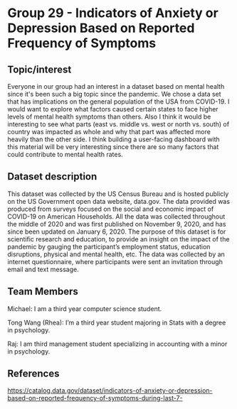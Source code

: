 # Group 29 - Indicators of Anxiety or Depression Based on Reported Frequency of Symptoms 

## Topic/interest

Everyone in our group had an interest in a dataset based on mental health since it's been such a big topic since the pandemic. We chose a data set that has implications on the general population of the USA from COVID-19. I would want to explore what factors caused certain states to face higher levels of mental health symptoms than others. Also I think it would be interesting to see what parts (east vs. middle vs. west or north vs. south) of country was impacted as whole and why that part was affected more heavily than the other side. I think building a user-facing dashboard with this material will be very interesting since there are so many factors that could contribute to mental health rates. 

## Dataset description

This dataset was collected by the US Census Bureau and is hosted publicly on the US Government open data website, data.gov. The data provided was produced from surveys focused on the social and economic impact of COVID-19 on American Households. All the data was collected throughout the middle of 2020 and was first published on November 9, 2020, and has since been updated on January 6, 2020. The purpose of this dataset is for scientific research and education, to provide an insight on the impact of the pandemic by gauging the participant’s employment status, education disruptions, physical and mental health, etc. The data was collected by an internet questionnaire, where participants were sent an invitation through email and text message.

## Team Members

Michael: I am a third year computer science student.

Tong Wang (Rhea): I’m a third year student majoring in Stats with a degree in psychology.

Raj: I am third management student specializing in accounting with a minor in psychology.

## References

https://catalog.data.gov/dataset/indicators-of-anxiety-or-depression-based-on-reported-frequency-of-symptoms-during-last-7-





